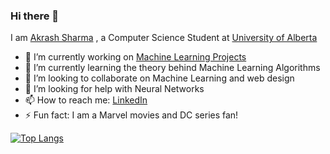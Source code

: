 ### Hi there 👋

<!--
**Akarsh654/Akarsh654** is a ✨ _special_ ✨ repository because its `README.md` (this file) appears on your GitHub profile. -->

I am [Akrash Sharma](http://akrashsharma.com/) , a Computer Science Student at [University of Alberta](https://www.ualberta.ca/index.html) 

- 🔭 I’m currently working on [Machine Learning Projects](https://github.com/Akarsh654/Machine-Learning-Projects) 
- 🌱 I’m currently learning the theory behind Machine Learning Algorithms
- 👯 I’m looking to collaborate on Machine Learning and web design
- 🤔 I’m looking for help with Neural Networks
- 📫 How to reach me: [LinkedIn](https://www.linkedin.com/in/akrash-sharma-a75808198/)
- ⚡ Fun fact: I am a Marvel movies and DC series fan!

[![Top Langs](https://github-readme-stats.vercel.app/api/top-langs/?username=Akarsh654&hide=jupyter_notebook&layout=compact)](https://github.com/Akarsh654/github-readme-stats)


